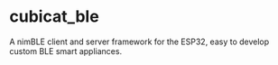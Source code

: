 # cubicat_ble
A nimBLE client and server framework for the ESP32, easy to develop custom BLE smart appliances.
